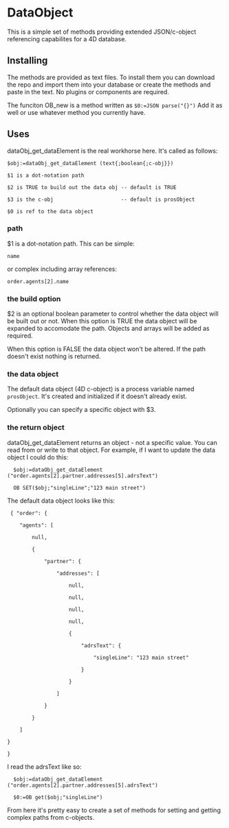 # DataObject

This is a simple set of methods providing extended JSON/c-object referencing capabilites for a 4D database. 

## Installing
The methods are provided as text files. To install them you can download the repo and import them into your database or create the methods and paste in the text. No plugins or components are required. 

The funciton OB_new is a method written as
    `$0:=JSON parse("{}")`
Add it as well or use whatever method you currently have.

## Uses
dataObj_get_dataElement is the real workhorse here. It's called as follows:

  ` $obj:=dataObj_get_dataElement (text{;boolean{;c-obj}}) `

    $1 is a dot-notation path

    $2 is TRUE to build out the data obj -- default is TRUE  

    $3 is the c-obj                      -- default is prosObject

    $0 is ref to the data object
 ### path
 $1 is a dot-notation path. This can be simple:
 
    name
    
 or complex including array references:
 
    order.agents[2].name
 ### the build option
 $2 is an optional boolean parameter to control whether the data object will be built out or not. When this option is TRUE the data object will be expanded to accomodate the path. Objects and arrays will be added as required. 
 
 When this option is FALSE the data object won't be altered. If the path doesn't exist nothing is returned. 
 ### the data object
 The default data object (4D c-object) is a process variable named `prosObject`. It's created and initialized if it doesn't already exist. 
 
 Optionally you can specify a specific object with $3. 
 ### the return object
 dataObj_get_dataElement returns an object - not a specific value. You can read from or write to that object. For example, if I want to update the data object I could do this:
 
 ```
   $obj:=dataObj_get_dataElement ("order.agents[2].partner.addresses[5].adrsText")  
 
   OB SET($obj;"singleLine";"123 main street")  
   ```
 
 The default data object looks like this:  
 
     { "order": {

        "agents": [

            null,

            {

                "partner": {  

                    "addresses": [  

                        null,  

                        null,  

                        null,  

                        null,  

                        {  

                            "adrsText": {  

                                "singleLine": "123 main street"  

                            }  

                        }  

                    ]  

                }  

            }  

        ]  

    }  

    }    
 
 I read the adrsText like so:
 
 ```
   $obj:=dataObj_get_dataElement ("order.agents[2].partner.addresses[5].adrsText")  
 
   $0:=OB get($obj;"singleLine")  
   ```
 
From here it's pretty easy to create a set of methods for setting and getting complex paths from c-objects.
